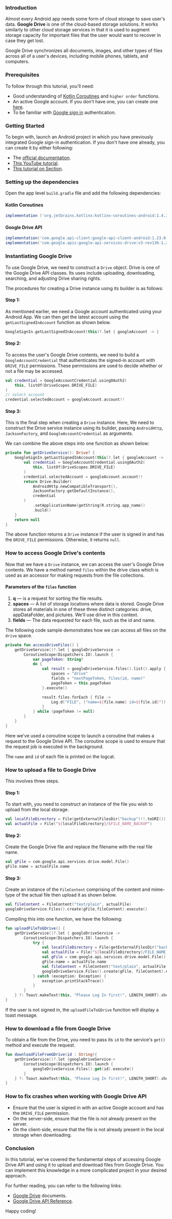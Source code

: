 ### Introduction
Almost every Android app needs some form of cloud storage to save user's data. **Google Drive** is one of the cloud-based storage solutions. It works similarly to other cloud storage services in that it is used to augment storage capacity for important files that the user would want to recover in case they get lost.

Google Drive synchronizes all documents, images, and other types of files across all of a user's devices, including mobile phones, tablets, and computers.

### Prerequisites
To follow through this tutorial, you'll need:
- Good understanding of [Kotlin Coroutines](https://kotlinlang.org/docs/coroutines-overview.html) and `higher order` functions.
- An active Google account. If you don't have one, you can create one [here](https://accounts.google.com/SignUp).
- To be familiar with [Google sign in](https://firebase.google.com/docs/auth/android/google-sign-in) authentication.

### Getting Started
To begin with, launch an Android project in which you have previously integrated Google sign-in authentication. If you don't have one already, you can create it by either following:
- The [official documentation](https://firebase.google.com/docs/android/setup).
- [This YouTube tutorial](https://www.youtube.com/watch?v=-tCIsI7aZGk&pp=sAQA).
- [This tutorial on Section](https://www.section.io/engineering-education/google-authentication-for-android/).

### Setting up the dependencies
Open the app level `build.gradle` file and add the following dependencies:

#### Kotlin Coroutines
```gradle
implementation ('org.jetbrains.kotlinx:kotlinx-coroutines-android:1.4.3-native-mt')
```
#### Google Drive API
```gradle
implementation('com.google.api-client:google-api-client-android:1.23.0')
implementation('com.google.apis:google-api-services-drive:v3-rev136-1.25.0')
```
### Instantiating Google Drive
To use Google Drive, we need to construct a `Drive` object. Drive is one of the Google Drive API classes. Its uses include uploading, downloading, searching, and adjusting Drive sharing rights. 

The procedures for creating a Drive instance using its builder is as follows: 
#### Step 1:
As mentioned earlier, we need a Google account authenticated using your Android App. We can then get the latest account using the `getLastSignedInAccount` function as shown below.

```kotlin
GoogleSignIn.getLastSignedInAccount(this)?.let { googleAccount -> }
```
#### Step 2:
To access the user's Google Drive contents, we need to build a `GoogleAccountCredential` that authenticates the signed-in account with `DRIVE_FILE` permissions. These permissions are used to decide whether or not a file may be accessed.

```kotlin
val credential = GoogleAccountCredential.usingOAuth2(
    this, listOf(DriveScopes.DRIVE_FILE)
)
// select account
credential.selectedAccount = googleAccount.account!!
```
#### Step 3:
This is the final step when creating a `Drive` instance. Here, We need to construct the Drive service instance using its builder, passing `AndroidHttp`, `JacksonFactory`, and `GoogleAccountCredential` as arguments.

We can combine the above steps into one function as shown below:

```kotlin
private fun getDriveService(): Drive? {
    GoogleSignIn.getLastSignedInAccount(this)?.let { googleAccount ->
        val credential = GoogleAccountCredential.usingOAuth2(
            this, listOf(DriveScopes.DRIVE_FILE)
        )
        credential.selectedAccount = googleAccount.account!!
        return Drive.Builder(
            AndroidHttp.newCompatibleTransport(),
            JacksonFactory.getDefaultInstance(),
            credential
        )
            .setApplicationName(getString(R.string.app_name))
            .build()
    }
    return null
}
```
The above function returns a `Drive` instance if the user is signed in and has the `DRIVE_FILE` permissions. Otherwise, it returns `null`.

### How to access Google Drive's contents
Now that we have a `Drive` instance, we can access the user's Google Drive contents. We have a method named `files` within the drive class which is used as an accessor for making requests from the file collections.

#### Parameters of the `files` function
1. **q** — is a request for sorting the file results.
2. **spaces** — A list of storage locations where data is stored. Google Drive stores all materials in one of these three distinct categories: drive, appDataFolder, and pictures. We'll use drive in this context.
3. **fields** — The data requested for each file, such as the id and name.

The following code sample demonstrates how we can access all files on the `drive` space.

```kotlin
private fun accessDriveFiles() {
    getDriveService()?.let { googleDriveService ->
        CoroutineScope(Dispatchers.IO).launch {
            var pageToken: String?
            do {
                val result = googleDriveService.files().list().apply {
                    spaces = "drive"
                    fields = "nextPageToken, files(id, name)"
                    pageToken = this.pageToken
                }.execute()

                result.files.forEach { file ->
                    Log.d("FILE", ("name=${file.name} id=${file.id}"))
                }
            } while (pageToken != null)
        }
    }
}
```
Here we've used a coroutine scope to launch a coroutine that makes a request to the Google Drive API. The coroutine scope is used to ensure that the request job is executed in the background.

The `name` and `id` of each file is printed on the logcat.

### How to upload a file to Google Drive
This involves three steps. 

#### Step 1:
To start with, you need to construct an instance of the file you wish to upload from the local storage. 

```kotlin
val localFileDirectory = File(getExternalFilesDir("backup")!!.toURI())
val actualFile = File("${localFileDirectory}/$FILE_NAME_BACKUP")
```
#### Step 2:
Create the Google Drive file and replace the filename with the real file name.

```kotlin
val gFile = com.google.api.services.drive.model.File()
gFile.name = actualFile.name
```
#### Step 3:
Create an instance of the `FileContent` comprising of the content and mime-type of the actual file then upload it as shown below.
```kotlin
val fileContent = FileContent("text/plain", actualFile)
googleDriveService.Files().create(gFile,fileContent).execute()
```
Compiling this into one function, we have the following:
```kotlin
fun uploadFileToGDrive() {
    getDriveService()?.let { googleDriveService ->
        CoroutineScope(Dispatchers.IO).launch {
            try {
                val localFileDirectory = File(getExternalFilesDir("backup")!!.toURI())
                val actualFile = File("${localFileDirectory}/FILE_NAME_BACKUP")
                val gFile = com.google.api.services.drive.model.File()
                gFile.name = actualFile.name
                val fileContent = FileContent("text/plain", actualFile)
                googleDriveService.Files().create(gFile, fileContent).execute()
            } catch (exception: Exception) {
                exception.printStackTrace()
            }
        }
    } ?: Toast.makeText(this, "Please Log In first!", LENGTH_SHORT).show()
}
```
If the user is not signed in, the `uploadFileToGDrive` function will display a toast message.

### How to download a file from Google Drive
To obtain a file from the Drive, you need to pass its `id` to the service's `get()` method and execute the request.

```kotlin
fun downloadFileFromGDrive(id : String){
    getDriveService()?.let {googleDriveService->
        CoroutineScope(Dispatchers.IO).launch {
            googleDriveService.Files().get(id).execute()
        }
    } ?: Toast.makeText(this, "Please Log In first!", LENGTH_SHORT).show()
}
```
### How to fix crashes when working with Google Drive API
 - Ensure that the user is signed in with an active Google account and has the `DRIVE_FILE` permission.
 - On the server-side, ensure that the file is not already present on the server.
 - On the client-side, ensure that the file is not already present in the local storage when downloading.

### Conclusion
In this tutorial, we've covered the fundamental steps of accessing Google Drive API and using it to upload and download files from Google Drive. You can implement this knowledge in a more complicated project in your desired approach.

For further reading, you can refer to the following links:
- [Google Drive](https://developers.google.com/drive/v3/web/about-sdk) documents.
- [Google Drive API Reference](https://developers.google.com/drive/v3/reference/).

Happy coding!
